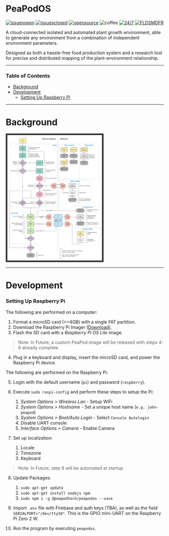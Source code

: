 # PeaPodOS <!-- omit in toc -->

[![issuesopen](https://img.shields.io/github/issues/PeaPodTechnologies/peapod)](https://github.com/PeaPodTech/PeaPod/issues) [![issuesclosed](https://img.shields.io/github/issues-closed/PeaPodTechnologies/peapod)](https://github.com/PeaPodTech/PeaPod/issues?q=is%3Aissue+is%3Aclosed) [![opensource](https://img.shields.io/badge/open-source-red)](https://github.com/PeaPodTechnologies/PeaPod/issues?q=is%3Aopen+is%3Aissue+label%3A%22Status%3A+Open%22) ![coffee](https://img.shields.io/badge/powered%20by-coffee-brown) [![24/7](https://img.shields.io/badge/Eat,%20Sleep,-PeaPod-darkgreen)](https://www.youtube.com/watch?v=2zWv9JC5G3w) [![FLDSMDFR](https://img.shields.io/badge/The-FLDSMDFR-orange)](https://www.youtube.com/watch?v=k8xFbWLUDoQ)

<!-- TODO: Build Statuses? -->
 
A cloud-connected isolated and automated plant growth environment, able to generate any environment from a combination of independent environment parameters. 

Designed as both a hassle-free food production system and a research tool for precise and distributed mapping of the plant-environment relationship.

***
### Table of Contents
- [Background](#background)
- [Development](#development)
    - [Setting Up Raspberry Pi](#setting-up-raspberry-pi)
***

# Background

<a href="https://www.youtube.com/watch?v=2zWv9JC5G3w" target="_blank"><img src="assets/control_flow.png" width=60% style="border: 5px solid #333"/></a>

***

# Development

<!-- TODO: Dev environment, testing modes, making an ENV file -->

### Setting Up Raspberry Pi

The following are performed on a computer:

1. Format a microSD card (>=4GB) with a single FAT partition.
2. Download the Raspberry Pi Imager [(Download)](https://www.raspberrypi.com/software/).
3. Flash the SD card with a *Raspberry Pi OS Lite* image.

> Note: In Future, a custom PeaPod image will be released with steps 4-6 already complete.

4. Plug in a keyboard and display, insert the microSD card, and power the Raspberry Pi device.

The following are performed on the Raspberry Pi:

5. Login with the default username (`pi`) and password (`raspberry`).
6. Execute `sudo raspi-config` and perform these steps to setup the Pi:
   1. *System Options > Wireless Lan* - Setup WiFi
   2. *System Options > Hostname* - Set a unique host name (`e.g. john-peapod`)
   3. *System Options > Boot/Auto Login* - Select `Console Autologin`
   4. Disable UART console
   5. *Interface Options > Camera* - Enable Camera

7. Set up localization:
   1. Locale
   2. Timezone
   3. Keyboard

> Note: In Future, step 8 will be automated at startup.
8. Update Packages:
   1. `sudo apt-get update`
   2. `sudo apt-get install nodejs npm`
   3. `sudo npm i -g @peapodtech/peapodos --save`

9. Import `.env` file with Firebase and auth keys (TBA), as well as the field `SERIALPORT="/dev/ttyS0"`. This is the GPIO mini-UART on the Raspberry Pi Zero 2 W.

11. Run the program by executing `peapodos`.